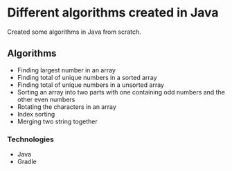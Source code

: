 # Different algorithms created in Java
Created some algorithms in Java from scratch. 

## Algorithms
- Finding largest number in an array  
- Finding total of unique numbers in a sorted array  
- Finding total of unique numbers in a unsorted array  
- Sorting an array into two parts with one containing odd numbers and the other even numbers  
- Rotating the characters in an array 
- Index sorting 
- Merging two string together  

### Technologies
- Java
- Gradle 
